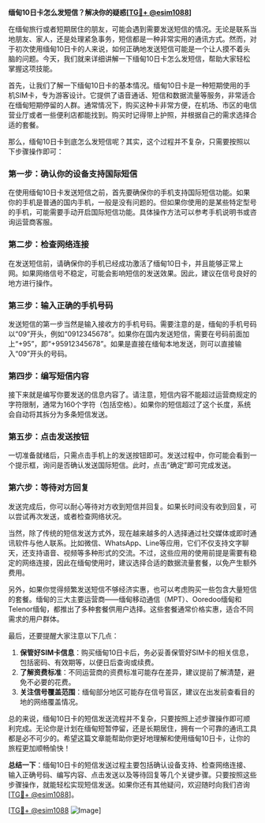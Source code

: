 **缅甸10日卡怎么发短信？解决你的疑惑[[TG💪+ @esim1088](https://t.me/s/esim1088)]**

在缅甸旅行或者短期居住的朋友，可能会遇到需要发送短信的情况。无论是联系当地朋友、家人，还是处理紧急事务，短信都是一种非常实用的通讯方式。然而，对于初次使用缅甸10日卡的人来说，如何正确地发送短信可能是一个让人摸不着头脑的问题。今天，我们就来详细讲解一下缅甸10日卡怎么发短信，帮助大家轻松掌握这项技能。

首先，让我们了解一下缅甸10日卡的基本情况。缅甸10日卡是一种短期使用的手机SIM卡，专为游客设计。它提供了语音通话、短信和数据流量等服务，非常适合在缅甸短期停留的人群。通常情况下，购买这种卡非常方便，在机场、市区的电信营业厅或者一些便利店都能找到。购买时记得带上护照，并根据自己的需求选择合适的套餐。

那么，缅甸10日卡到底怎么发短信呢？其实，这个过程并不复杂，只需要按照以下步骤操作即可：

### **第一步：确认你的设备支持国际短信**
在使用缅甸10日卡发送短信之前，首先要确保你的手机支持国际短信功能。如果你的手机是普通的国内手机，一般是没有问题的。但如果你使用的是某些特定型号的手机，可能需要手动开启国际短信功能。具体操作方法可以参考手机说明书或咨询运营商客服。

### **第二步：检查网络连接**
在发送短信前，请确保你的手机已经成功激活了缅甸10日卡，并且能够正常上网。如果网络信号不稳定，可能会影响短信的发送效果。因此，建议在信号良好的地方进行操作。

### **第三步：输入正确的手机号码**
发送短信的第一步当然是输入接收方的手机号码。需要注意的是，缅甸的手机号码以“09”开头，例如“0912345678”。如果你在国内发送短信，需要在号码前面加上“+95”，即“+95912345678”。如果是直接在缅甸本地发送，则可以直接输入“09”开头的号码。

### **第四步：编写短信内容**
接下来就是编写你要发送的信息内容了。请注意，短信内容不能超过运营商规定的字符限制，通常为160个字符（包括空格）。如果你的短信超过了这个长度，系统会自动将其拆分为多条短信发送。

### **第五步：点击发送按钮**
一切准备就绪后，只需点击手机上的发送按钮即可。发送过程中，你可能会看到一个提示框，询问是否确认发送国际短信。此时，点击“确定”即可完成发送。

### **第六步：等待对方回复**
发送完成后，你可以耐心等待对方收到短信并回复。如果长时间没有收到回复，可以尝试再次发送，或者检查网络状况。

当然，除了传统的短信发送方式外，现在越来越多的人选择通过社交媒体或即时通讯软件与他人联系。比如微信、WhatsApp、Line等应用，它们不仅支持文字聊天，还支持语音、视频等多种形式的交流。不过，这些应用的使用前提是需要有稳定的网络连接，因此在缅甸使用时，建议选择合适的数据流量套餐，以免产生额外费用。

另外，如果你觉得频繁发送短信不够经济实惠，也可以考虑购买一些包含大量短信的套餐。缅甸的三大主要运营商——缅甸移动通信（MPT）、Ooredoo缅甸和Telenor缅甸，都推出了多种套餐供用户选择。这些套餐通常价格实惠，适合不同需求的用户群体。

最后，还要提醒大家注意以下几点：
1. **保管好SIM卡信息**：购买缅甸10日卡后，务必妥善保管好SIM卡的相关信息，包括密码、有效期等，以便日后查询或续费。
2. **了解资费标准**：不同运营商的资费标准可能存在差异，建议提前了解清楚，避免不必要的花费。
3. **关注信号覆盖范围**：缅甸部分地区可能存在信号盲区，建议在出发前查看目的地的网络覆盖情况。

总的来说，缅甸10日卡的短信发送流程并不复杂，只要按照上述步骤操作即可顺利完成。无论你是计划在缅甸短暂停留，还是长期居住，拥有一个可靠的通讯工具都是必不可少的。希望这篇文章能帮助你更好地理解和使用缅甸10日卡，让你的旅程更加顺畅愉快！

**总结一下**：缅甸10日卡的短信发送过程主要包括确认设备支持、检查网络连接、输入正确号码、编写内容、点击发送以及等待回复等几个关键步骤。只要按照这些步骤操作，就能轻松实现短信发送。如果你还有其他疑问，欢迎随时向我们咨询[[TG💪+ @esim1088](https://t.me/s/esim1088)]。

[[TG💪+ @esim1088](https://t.me/s/esim1088) ![Image](https://i.postimg.cc/4NQfJmqS/Snipaste-2025-05-13-00-14-12.png)]